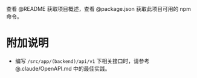查看 @README 获取项目概述，查看 @package.json 获取此项目可用的 npm 命令。

# 附加说明

- 编写 `/src/app/(backend)/api/v1` 下相关接口时，请参考 @.claude/OpenAPI.md 中的最佳实践。
